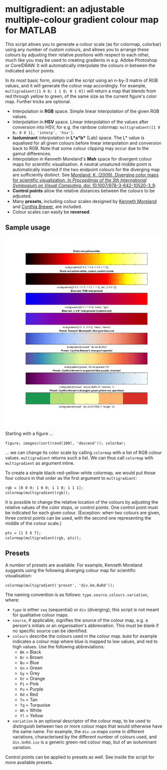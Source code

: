 # multigradient: an adjustable multiple-colour gradient colour map for MATLAB

This script allows you to generate a colour scale (as for colormap, colorbar) using any number of custom colours, and allows you to arrange these colours by adjusting their relative positions with respect to each other, much like you may be used to creating gradients in e.g. Adobe Photoshop or CorelDRAW. It will automatically interpolate the colours in between the indicated anchor points.

In its most basic form, simply call the script using an n-by-3 matrix of RGB values, and it will generate the colour map accordingly. For example, `multigradient([1 0 0; 1 1 0; 0 1 0])` will return a map that blends from red through yellow to green, of the same size as the current figure's color map. Further tricks are optional.

* Interpolation in __RGB__ space. Simple linear interpolation of the given RGB values.
* Interpolation in __HSV__ space. Linear interpolation of the values after conversion into HSV, for e.g. the rainbow colormap: `multigradient([1 0 0; 0 0 1], 'interp', 'hsv')`.
* __Isoluminant__ interpolation in __L\*a\*b\*__ (Lab) space. The L* value is equalised for all given colours before linear interpolation and conversion back to RGB. Note that some colour clipping may occur due to the gamut differences.
* Interpolation in Kenneth Moreland's __Msh__ space for divergent colour maps for scientific visualisation. A neutral unsatured middle point is automatically inserted if the two endpoint colours for the diverging map are sufficiently distinct. See [Moreland, K. (2009). Diverging color maps for scientific visualization. In *Proceedings of the 5th International Symposium on Visual Computing*. doi: 10.1007/978-3-642-10520-3_9](https://www.kennethmoreland.com/color-maps/ColorMapsExpanded.pdf).
* __Control points__ allow the relative distances between the colours to be adjusted.
* Many __presets__, including colour scales designed by [Kenneth Moreland](https://www.kennethmoreland.com) and [Cynthia Brewer](http://colorbrewer2.org), are included.
* Colour scales can easily be __reversed__. 


## Sample usage

![Sample colour scales](./samples.png)

Starting with a figure ...

```
figure; imagesc(sort(rand(100), 'descend')); colorbar;
```

... we can change its color scale by calling `colormap` with a list of RGB colour values. `multigradient` returns such a list. We can thus call `colormap` with `multigradient` as argument inline.

To create a simple black-red-yellow-white colormap, we would put those four colours in that order as the first argument to `multigradient`:

```
rgb = [0 0 0; 1 0 0; 1 1 0; 1 1 1];
colormap(multigradient(rgb));
```

It is possible to change the relative location of the colours by adjusting the relative values of the color stops, or control points. One control point must be indicated for each given colour. (Exception: when two colours are given, three control points can be used, with the second one representing the middle of the colour scale.)

``` 
pts = [1 5 6 7];
colormap(multigradient(rgb, pts));
```


## Presets

A number of presets are available. For example, Kenneth Moreland suggests using the following diverging colour map for scientific visualisation:

```
colormap(multigradient('preset', 'div.km.BuRd'));
```

The naming convention is as follows: `type.source.colours.variation`, where: 
* `type` is either `seq` (sequential) or `div` (diverging); this script is not meant for qualitative colour maps.
* `source`, if applicable, signifies the source of the colour map, e.g. a person's initials or an organisation's abbreviation. This must be blank if no specific source can be identified.
* `colours` describe the colours used in the colour map. `BuRd` for example indicates a colour map where blue is mapped to low values, and red to high values. Use the following abbreviations:
  * `Bk` = Black
  * `Br` = Brown
  * `Bu` = Blue
  * `Gn` = Green
  * `Gy` = Grey
  * `Or` = Orange
  * `Pi` = Pink
  * `Pu` = Purple
  * `Rd` = Red
  * `Tn` = Tan
  * `Tq` = Turquoise
  * `Wh` = White
  * `Yl` = Yellow
* `variation` is an optional descriptor of the colour map, to be used to distinguish between two or more colour maps that would otherwise have the same name. For example, the `div.cm` maps come in different variations, characterised by the different number of colours used, and `div.GnRd.iso` is a generic green-red colour map, but of an isoluminant variation.

Control points can be applied to presets as well. See inside the script for more available presets.


